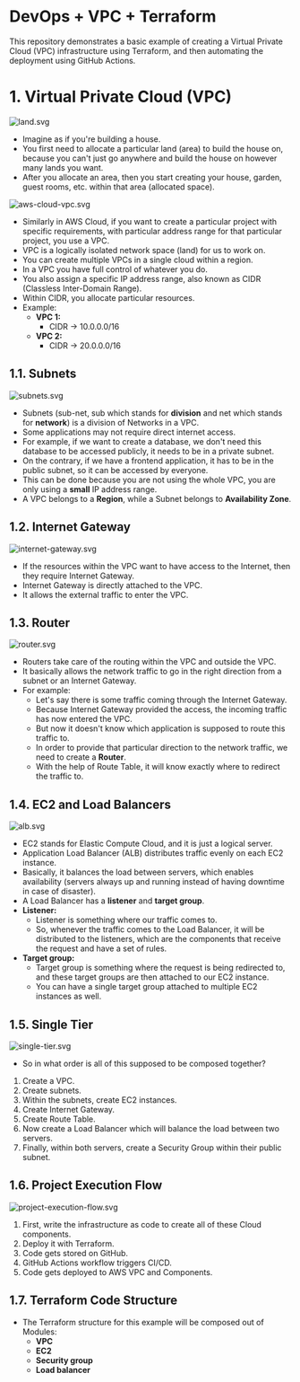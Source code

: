 # DevOps + VPC + Terraform

This repository demonstrates a basic example of creating a Virtual Private Cloud (VPC) infrastructure using Terraform,
and then automating the deployment using GitHub Actions.

# 1. Virtual Private Cloud (VPC)

![land.svg](misc/land.svg)

- Imagine as if you're building a house.
- You first need to allocate a particular land (area) to build the house on, because you can't just go anywhere and
	build the house on however many lands you want.
- After you allocate an area, then you start creating your house, garden, guest rooms, etc. within that area (allocated
	space).

![aws-cloud-vpc.svg](misc/aws-cloud-vpc.svg)

- Similarly in AWS Cloud, if you want to create a particular project with specific requirements, with particular address
	range for that particular project, you use a VPC.
- VPC is a logically isolated network space (land) for us to work on.
- You can create multiple VPCs in a single cloud within a region.
- In a VPC you have full control of whatever you do.
- You also assign a specific IP address range, also known as CIDR (Classless Inter-Domain Range).
- Within CIDR, you allocate particular resources.
- Example:
	- **VPC 1:**
		- CIDR -> 10.0.0.0/16
	- **VPC 2:**
		- CIDR -> 20.0.0.0/16

## 1.1. Subnets

![subnets.svg](misc/subnets.svg)

- Subnets (sub-net, sub which stands for **division** and net which stands for **network**) is a division of Networks in
	a VPC.
- Some applications may not require direct internet access.
- For example, if we want to create a database, we don't need this database to be accessed publicly, it needs to be in a
	private subnet.
- On the contrary, if we have a frontend application, it has to be in the public subnet, so it can be accessed by
	everyone.
- This can be done because you are not using the whole VPC, you are only using a **small** IP address range.
- A VPC belongs to a **Region**, while a Subnet belongs to **Availability Zone**.

## 1.2. Internet Gateway

![internet-gateway.svg](misc/internet-gateway.svg)

- If the resources within the VPC want to have access to the Internet, then they require Internet Gateway.
- Internet Gateway is directly attached to the VPC.
- It allows the external traffic to enter the VPC.

## 1.3. Router

![router.svg](misc/router.svg)

- Routers take care of the routing within the VPC and outside the VPC.
- It basically allows the network traffic to go in the right direction from a subnet or an Internet Gateway.
- For example:
	- Let's say there is some traffic coming through the Internet Gateway.
	- Because Internet Gateway provided the access, the incoming traffic has now entered the VPC.
	- But now it doesn't know which application is supposed to route this traffic to.
	- In order to provide that particular direction to the network traffic, we need to create a **Router**.
	- With the help of Route Table, it will know exactly where to redirect the traffic to.

## 1.4. EC2 and Load Balancers

![alb.svg](misc/alb.svg)

- EC2 stands for Elastic Compute Cloud, and it is just a logical server.
- Application Load Balancer (ALB) distributes traffic evenly on each EC2 instance.
- Basically, it balances the load between servers, which enables availability (servers always up and running instead of
	having downtime in case of disaster).
- A Load Balancer has a **listener** and **target group**.
- **Listener:**
	- Listener is something where our traffic comes to.
	- So, whenever the traffic comes to the Load Balancer, it will be distributed to the listeners, which are the
		components that receive the request and have a set of rules.
- **Target group:**
	- Target group is something where the request is being redirected to, and these target groups are then attached to our
		EC2 instance.
	- You can have a single target group attached to multiple EC2 instances as well.

## 1.5. Single Tier

![single-tier.svg](misc/single-tier.svg)

- So in what order is all of this supposed to be composed together?

1. Create a VPC.
2. Create subnets.
3. Within the subnets, create EC2 instances.
4. Create Internet Gateway.
5. Create Route Table.
6. Now create a Load Balancer which will balance the load between two servers.
7. Finally, within both servers, create a Security Group within their public subnet.

## 1.6. Project Execution Flow

![project-execution-flow.svg](misc/project-execution-flow.svg)

1. First, write the infrastructure as code to create all of these Cloud components.
2. Deploy it with Terraform.
3. Code gets stored on GitHub.
4. GitHub Actions workflow triggers CI/CD.
5. Code gets deployed to AWS VPC and Components.

## 1.7. Terraform Code Structure

- The Terraform structure for this example will be composed out of Modules:
	- **VPC**
	- **EC2**
	- **Security group**
	- **Load balancer**
